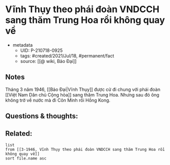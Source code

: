 ---
---

# Vĩnh Thụy theo phái đoàn VNDCCH sang thăm Trung Hoa rồi không quay về

- metadata
	- UID: P-210718-0925
	- tags: #created/2021/Jul/18, #permanent/fact 
	- source: [[@ wiki, Bảo Đại]]

## Notes
Tháng 3 năm 1946, [[Bảo Đại|Vĩnh Thụy]] được cử đi chung với phái đoàn [[Việt Nam Dân chủ Cộng hòa]] sang thăm Trung Hoa. Nhưng sau đó ông không trở về nước mà đi Côn Minh rồi Hồng Kong.

## Questions & thoughts:

## Related:
```dataview
list
from [[3-1946, Vĩnh Thụy theo phái đoàn VNDCCH sang thăm Trung Hoa rồi không quay về]]
sort file.name asc
```
